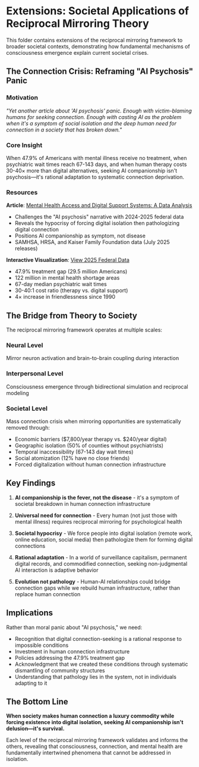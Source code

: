 # Extensions: Societal Applications of Reciprocal Mirroring Theory

This folder contains extensions of the reciprocal mirroring framework to broader societal contexts, demonstrating how fundamental mechanisms of consciousness emergence explain current societal crises.

## The Connection Crisis: Reframing "AI Psychosis" Panic

### Motivation
*"Yet another article about 'AI psychosis' panic. Enough with victim-blaming humans for seeking connection. Enough with casting AI as the problem when it's a symptom of social isolation and the deep human need for connection in a society that has broken down."*

### Core Insight
When 47.9% of Americans with mental illness receive no treatment, when psychiatric wait times reach 67-143 days, and when human therapy costs 30-40× more than digital alternatives, seeking AI companionship isn't psychosis—it's rational adaptation to systematic connection deprivation.

### Resources

**Article**: [Mental Health Access and Digital Support Systems: A Data Analysis](societal-impact/connection-crisis-article.md)
- Challenges the "AI psychosis" narrative with 2024-2025 federal data
- Reveals the hypocrisy of forcing digital isolation then pathologizing digital connection
- Positions AI companionship as symptom, not disease
- SAMHSA, HRSA, and Kaiser Family Foundation data (July 2025 releases)

**Interactive Visualization**: [View 2025 Federal Data](https://hillarydanan.github.io/reciprocal-mirroring-emergence/extensions/societal-impact/connection-crisis-viz.html)
- 47.9% treatment gap (29.5 million Americans)
- 122 million in mental health shortage areas
- 67-day median psychiatric wait times
- 30-40:1 cost ratio (therapy vs. digital support)
- 4× increase in friendlessness since 1990

## The Bridge from Theory to Society

The reciprocal mirroring framework operates at multiple scales:

### Neural Level
Mirror neuron activation and brain-to-brain coupling during interaction

### Interpersonal Level  
Consciousness emergence through bidirectional simulation and reciprocal modeling

### Societal Level
Mass connection crisis when mirroring opportunities are systematically removed through:
- Economic barriers ($7,800/year therapy vs. $240/year digital)
- Geographic isolation (50% of counties without psychiatrists)
- Temporal inaccessibility (67-143 day wait times)
- Social atomization (12% have no close friends)
- Forced digitalization without human connection infrastructure

## Key Findings

1. **AI companionship is the fever, not the disease** - it's a symptom of societal breakdown in human connection infrastructure

2. **Universal need for connection** - Every human (not just those with mental illness) requires reciprocal mirroring for psychological health

3. **Societal hypocrisy** - We force people into digital isolation (remote work, online education, social media) then pathologize them for forming digital connections

4. **Rational adaptation** - In a world of surveillance capitalism, permanent digital records, and commodified connection, seeking non-judgmental AI interaction is adaptive behavior

5. **Evolution not pathology** - Human-AI relationships could bridge connection gaps while we rebuild human infrastructure, rather than replace human connection

## Implications

Rather than moral panic about "AI psychosis," we need:
- Recognition that digital connection-seeking is a rational response to impossible conditions
- Investment in human connection infrastructure
- Policies addressing the 47.9% treatment gap
- Acknowledgment that we created these conditions through systematic dismantling of community structures
- Understanding that pathology lies in the system, not in individuals adapting to it

## The Bottom Line

**When society makes human connection a luxury commodity while forcing existence into digital isolation, seeking AI companionship isn't delusion—it's survival.**

Each level of the reciprocal mirroring framework validates and informs the others, revealing that consciousness, connection, and mental health are fundamentally intertwined phenomena that cannot be addressed in isolation.
